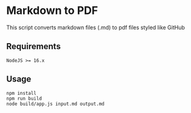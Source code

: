 # Markdown to PDF

This script converts markdown files (.md) to pdf files styled like GitHub

## Requirements
`NodeJS >= 16.x`

## Usage
`npm install`\
`npm run build`\
`node build/app.js input.md output.md`
